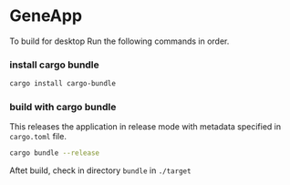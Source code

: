 # GeneApp

To build for desktop
Run the following commands in order.

### install cargo bundle

```bash 
cargo install cargo-bundle
```

### build with cargo bundle

 This releases the application in 
 release mode with metadata specified in `cargo.toml` file.

```bash 
cargo bundle --release
```

Aftet build, check in directory `bundle` in `./target`
